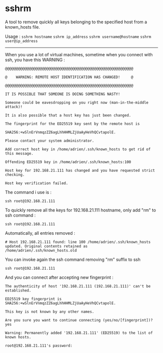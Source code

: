 # sshrm
A tool to remove quickly all keys belonging to the specified host from a known_hosts file.

Usage : 
`sshrm hostname`
`sshrm ip_address`
`sshrm username@hostname`
`sshrm user@ip_address`

---------------------------------

When you use a lot of virtual machines, sometime when you connect with ssh, you have this WARNING : 

`@@@@@@@@@@@@@@@@@@@@@@@@@@@@@@@@@@@@@@@@@@@@@@@@@@@@@@@@@@@`

`@    WARNING: REMOTE HOST IDENTIFICATION HAS CHANGED!     @`

`@@@@@@@@@@@@@@@@@@@@@@@@@@@@@@@@@@@@@@@@@@@@@@@@@@@@@@@@@@@`

`IT IS POSSIBLE THAT SOMEONE IS DOING SOMETHING NASTY!`

`Someone could be eavesdropping on you right now (man-in-the-middle attack)!`

`It is also possible that a host key has just been changed.`

`The fingerprint for the ED25519 key sent by the remote host is`

`SHA256:+wSlnErVnmqzZZ6agLhhHHMLZjUaAyHeVhQCvtapolE.`

`Please contact your system administrator.`

`Add correct host key in /home/adrien/.ssh/known_hosts to get rid of this message.`

`Offending ED25519 key in /home/adrien/.ssh/known_hosts:100`

`Host key for 192.168.21.111 has changed and you have requested strict checking.`

`Host key verification failed.`

The command i use is :

`ssh root@192.168.21.111` 

To quickly remove all the keys for 192.168.21.111 hostname, only add "rm" to ssh command : 

`ssh root@192.168.21.111` 

Automatically, all entries removed : 

`# Host 192.168.21.111 found: line 100
/home/adrien/.ssh/known_hosts updated.
Original contents retained as /home/adrien/.ssh/known_hosts.old`

You can invoke again the ssh command removing "rm" suffix to ssh 

`ssh root@192.168.21.111` 

And you can connect after accepting new fingerprint : 

`The authenticity of host '192.168.21.111 (192.168.21.111)' can't be established.`

`ED25519 key fingerprint is SHA256:+wSlnErVnmqzZZ6agLhhHHMLZjUaAyHeVhQCvtapolE.`

`This key is not known by any other names.`

`Are you sure you want to continue connecting (yes/no/[fingerprint])? yes`

`Warning: Permanently added '192.168.21.111' (ED25519) to the list of known hosts.`

`root@192.168.21.111's password: `
